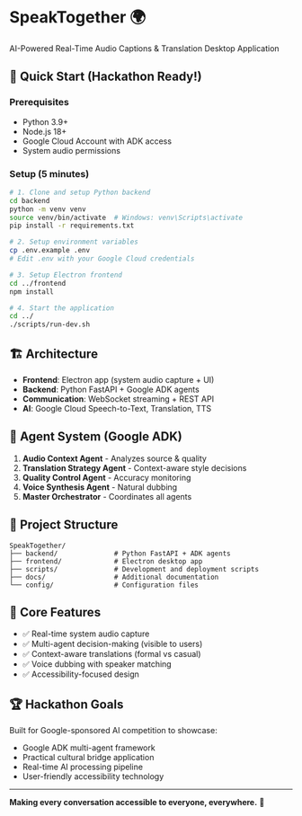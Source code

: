# SpeakTogether 🌍

AI-Powered Real-Time Audio Captions & Translation Desktop Application

## 🚀 Quick Start (Hackathon Ready!)

### Prerequisites
- Python 3.9+
- Node.js 18+
- Google Cloud Account with ADK access
- System audio permissions

### Setup (5 minutes)
```bash
# 1. Clone and setup Python backend
cd backend
python -m venv venv
source venv/bin/activate  # Windows: venv\Scripts\activate
pip install -r requirements.txt

# 2. Setup environment variables
cp .env.example .env
# Edit .env with your Google Cloud credentials

# 3. Setup Electron frontend
cd ../frontend
npm install

# 4. Start the application
cd ../
./scripts/run-dev.sh
```

## 🏗️ Architecture

- **Frontend**: Electron app (system audio capture + UI)
- **Backend**: Python FastAPI + Google ADK agents
- **Communication**: WebSocket streaming + REST API
- **AI**: Google Cloud Speech-to-Text, Translation, TTS

## 🤖 Agent System (Google ADK)

1. **Audio Context Agent** - Analyzes source & quality
2. **Translation Strategy Agent** - Context-aware style decisions  
3. **Quality Control Agent** - Accuracy monitoring
4. **Voice Synthesis Agent** - Natural dubbing
5. **Master Orchestrator** - Coordinates all agents

## 📁 Project Structure

```
SpeakTogether/
├── backend/              # Python FastAPI + ADK agents
├── frontend/             # Electron desktop app
├── scripts/              # Development and deployment scripts
├── docs/                 # Additional documentation
└── config/               # Configuration files
```

## 🎯 Core Features

- ✅ Real-time system audio capture
- ✅ Multi-agent decision-making (visible to users)
- ✅ Context-aware translations (formal vs casual)
- ✅ Voice dubbing with speaker matching
- ✅ Accessibility-focused design

## 🏆 Hackathon Goals

Built for Google-sponsored AI competition to showcase:
- Google ADK multi-agent framework
- Practical cultural bridge application
- Real-time AI processing pipeline
- User-friendly accessibility technology

---

**Making every conversation accessible to everyone, everywhere.** 🌟
